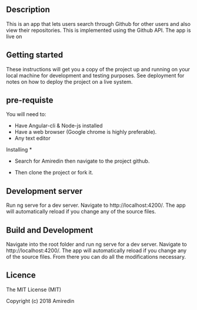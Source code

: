 ## Description
This is an app that lets users search through Github for other users and also view their repositories. This is implemented using the Github API. The app is live on 


## Getting started
These instructions will get you a copy of the project up and running on your local machine for development and testing purposes. See deployment for notes on how to deploy the project on a live system.


## pre-requiste

You will need to:

* Have Angular-cli & Node-js installed
* Have a web browser (Google chrome is highly preferable).
* Any text editor

Installing
 *  

* Search for Amiredin then navigate to the project github.

* Then clone the project or fork it.


## Development server 

Run ng serve for a dev server. Navigate to http://localhost:4200/. The app will automatically reload if you change any of the source files.

## Build and Development 
Navigate into the root folder and run ng serve for a dev server. Navigate to http://localhost:4200/. The app will automatically reload if you change any of the source files. From there you can do all the modifications necessary.

## Licence
The MIT License (MIT)

Copyright (c) 2018 Amiredin 